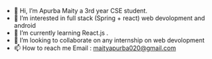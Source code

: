 - 👋 Hi, I’m Apurba Maity a 3rd year CSE student.
- 👀 I’m interested in full stack (Spring + react) web devolopment and android
- 🌱 I’m currently learning React.js .
- 💞️ I’m looking to collaborate on any internship on web devolopment
- 📫 How to reach me Email : maityapurba020@gmail.com

<!---
apurbamaity/apurbamaity is a ✨ special ✨ repository because its `README.md` (this file) appears on your GitHub profile.
You can click the Preview link to take a look at your changes.
--->
